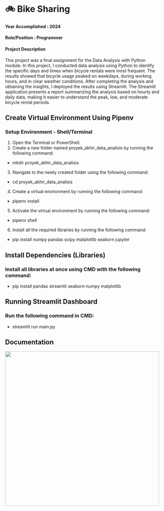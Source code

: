 # 🚲 Bike Sharing
#### Year Accomplished : 2024
#### Role/Position : Programmer
#### Project Description
This project was a final assignment for the Data Analysis with Python module. In this project, I conducted data analysis using Python to identify the specific days and times when bicycle rentals were most frequent. The results showed that bicycle usage peaked on weekdays, during working hours, and in clear weather conditions. After completing the analysis and obtaining the insights, I deployed the results using Streamlit. The Streamlit application presents a report summarizing the analysis based on hourly and daily data, making it easier to understand the peak, low, and moderate bicycle rental periods.

## Create Virtual Environment Using Pipenv
### Setup Environment - Shell/Terminal
1. Open the Terminal or PowerShell.
2. Create a new folder named proyek_akhir_data_analisis by running the following command:
- mkdir proyek_akhir_data_analisis
3. Navigate to the newly created folder using the following command:
- cd proyek_akhir_data_analisis
4. Create a virtual environment by running the following command:
- pipenv install
5. Activate the virtual environment by running the following command:
- pipenv shell
6. Install all the required libraries by running the following command:
- pip install numpy pandas scipy matplotlib seaborn jupyter

## Install Dependencies (Libraries)
### Install all libraries at once using CMD with the following command:
- pip install pandas streamlit seaborn numpy matplotlib

## Running Streamlit Dashboard
### Run the following command in CMD:
- streamlit run main.py

## Documentation
<img src="Dashboard.png" width="500"/>
